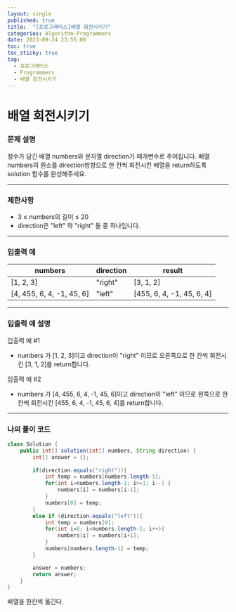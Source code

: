 ```yaml
---
layout: single
published: true
title:  "[프로그래머스]배열 회전시키기"
categories: Algorithm-Programmers
date: 2023-09-24 23:55:00
toc: true
toc_sticky: true
tag:   
  - 프로그래머스
  - Programmers
  - 배열 회전시키기
---
```


# 배열 회전시키기

### 문제 설명

정수가 담긴 배열 numbers와 문자열 direction가 매개변수로 주어집니다. 배열 numbers의 원소를 direction방향으로 한 칸씩 회전시킨 배열을 return하도록 solution 함수를 완성해주세요.

----------------

### 제한사항

* 3 ≤ numbers의 길이 ≤ 20
* direction은 "left" 와 "right" 둘 중 하나입니다.



----------------

### 입출력 예

|numbers|	direction|	result|
|---|---|---|
|[1, 2, 3]|	"right"|	[3, 1, 2]|
|[4, 455, 6, 4, -1, 45, 6]|	"left"|	[455, 6, 4, -1, 45, 6, 4]|

----------------
### 입출력 예 설명

입출력 예 #1  

* numbers 가 [1, 2, 3]이고 direction이 "right" 이므로 오른쪽으로 한 칸씩 회전시킨 [3, 1, 2]를 return합니다.
  

입출력 예 #2  

* numbers 가 [4, 455, 6, 4, -1, 45, 6]이고 direction이 "left" 이므로 왼쪽으로 한 칸씩 회전시킨 [455, 6, 4, -1, 45, 6, 4]를 return합니다.
  



----------------

### 나의 풀이 코드

```java
class Solution {
    public int[] solution(int[] numbers, String direction) {
        int[] answer = {};
        
        if(direction.equals("right")){
            int temp = numbers[numbers.length-1];
            for(int i=numbers.length-1; i>=1; i--) {
                numbers[i] = numbers[i-1];
            }
            numbers[0] = temp;
        }
        else if (direction.equals("left")){
            int temp = numbers[0];
            for(int i=0; i<numbers.length-1; i++){
                numbers[i] = numbers[i+1];
            }
            numbers[numbers.length-1] = temp;
        }

        answer = numbers;
        return answer;
    }
}
```
<p>
배열을 한칸씩 옮긴다.
</p>



